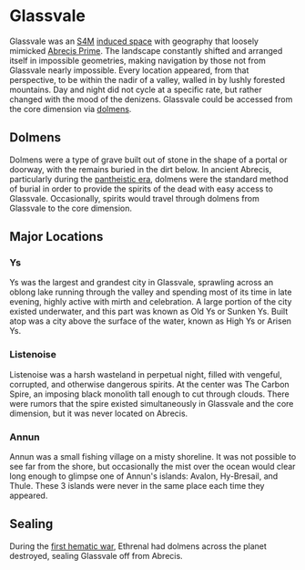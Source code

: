 # Glassvale

Glassvale was an [S4M](../../../cosmology/dimension-types.md#standard-4-manifold-s4m) [induced space](../../../cosmology/dimension-types.md#induced-space) with geography that loosely mimicked [Abrecis Prime](../introduction.md). The landscape constantly shifted and arranged itself in impossible geometries, making navigation by those not from Glassvale nearly impossible. Every location appeared, from that perspective, to be within the nadir of a valley, walled in by lushly forested mountains. Day and night did not cycle at a specific rate, but rather changed with the mood of the denizens. Glassvale could be accessed from the core dimension via [dolmens](#dolmens).

## Dolmens

Dolmens were a type of grave built out of stone in the shape of a portal or doorway, with the remains buried in the dirt below. In ancient Abrecis, particularly during the [pantheistic era](../eras/pantheistic.md), dolmens were the standard method of burial in order to provide the spirits of the dead with easy access to Glassvale. Occasionally, spirits would travel through dolmens from Glassvale to the core dimension.

## Major Locations

### Ys

Ys was the largest and grandest city in Glassvale, sprawling across an oblong lake running through the valley and spending most of its time in late evening, highly active with mirth and celebration. A large portion of the city existed underwater, and this part was known as Old Ys or Sunken Ys. Built atop was a city above the surface of the water, known as High Ys or Arisen Ys.

### Listenoise

Listenoise was a harsh wasteland in perpetual night, filled with vengeful, corrupted, and otherwise dangerous spirits. At the center was The Carbon Spire, an imposing black monolith tall enough to cut through clouds. There were rumors that the spire existed simultaneously in Glassvale and the core dimension, but it was never located on Abrecis.

### Annun

Annun was a small fishing village on a misty shoreline. It was not possible to see far from the shore, but occasionally the mist over the ocean would clear long enough to glimpse one of Annun's islands: Avalon, Hy-Bresail, and Thule. These 3 islands were never in the same place each time they appeared.

## Sealing

During the [first hematic war](../wars/first-hematic.md), Ethrenal had dolmens across the planet destroyed, sealing Glassvale off from Abrecis.